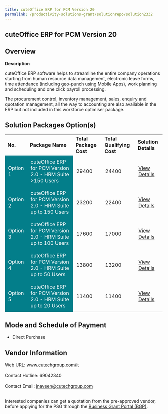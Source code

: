 ```yaml
---
title: cuteOffice ERP for PCM Version 20
permalink: /productivity-solutions-grant/solutionrepo/solution2332
---
```


## cuteOffice ERP for PCM Version 20

## Overview

**Description**

cuteOffice ERP software helps to streamline the entire company operations starting from human resource data management, electronic leave forms, time attendance (including geo-punch using Mobile Apps), work planning and scheduling and one click payroll processing.

The procurement control, inventory management, sales, enquiry and quotation management, all the way to accounting are also available in the ERP but not included in this workforce optimiser package.

## Solution Packages Option(s)

<table>
<tr>
<td><b>No.</b></td>
<td><b>Package Name</b></td>
<td><b>Total Package Cost</b></td>
<td><b>Total Qualifying Cost</b></td>
<td><b>Solution Details</b></td>
</tr>
<tr>
<td style='padding: 10px; background-color: #037E8A; color: #FFFFFF;'>Option 1</td>
<td style='padding: 10px; background-color: #037E8A; color: #FFFFFF;'>cuteOffice ERP for PCM Version 2.0 - HRM Suite >150 Users</td>
<td style='padding: 10px;'>29400</td>
<td style='padding: 10px;'>24400</td>
<td style='padding: 10px;'><a href='https://www.gobusiness.gov.sg/images/psg/Cutech20210212_Desensitised_Annex_3-_Part_1.pdf' target='_blank'>View Details</a></td>
</tr>
<tr>
<td style='padding: 10px; background-color: #037E8A; color: #FFFFFF;'>Option 2</td>
<td style='padding: 10px; background-color: #037E8A; color: #FFFFFF;'>cuteOffice ERP for PCM Version 2.0 - HRM Suite up to 150 Users</td>
<td style='padding: 10px;'>23200</td>
<td style='padding: 10px;'>22400</td>
<td style='padding: 10px;'><a href='https://www.gobusiness.gov.sg/images/psg/Cutech20210212_Desensitised_Annex_3-_Part_2.pdf' target='_blank'>View Details</a></td>
</tr>
<tr>
<td style='padding: 10px; background-color: #037E8A; color: #FFFFFF;'>Option 3</td>
<td style='padding: 10px; background-color: #037E8A; color: #FFFFFF;'>cuteOffice ERP for PCM Version 2.0 - HRM Suite up to 100 Users</td>
<td style='padding: 10px;'>17600</td>
<td style='padding: 10px;'>17000</td>
<td style='padding: 10px;'><a href='https://www.gobusiness.gov.sg/images/psg/Cutech20210212_Desensitised_Annex_3-_Part_3.pdf' target='_blank'>View Details</a></td>
</tr>
<tr>
<td style='padding: 10px; background-color: #037E8A; color: #FFFFFF;'>Option 4</td>
<td style='padding: 10px; background-color: #037E8A; color: #FFFFFF;'>cuteOffice ERP for PCM Version 2.0 - HRM Suite up to 50 Users</td>
<td style='padding: 10px;'>13800</td>
<td style='padding: 10px;'>13200</td>
<td style='padding: 10px;'><a href='https://www.gobusiness.gov.sg/images/psg/Cutech20210212_Desensitised_Annex_3-_Part_4.pdf' target='_blank'>View Details</a></td>
</tr>
<tr>
<td style='padding: 10px; background-color: #037E8A; color: #FFFFFF;'>Option 5</td>
<td style='padding: 10px; background-color: #037E8A; color: #FFFFFF;'>cuteOffice ERP for PCM Version 2.0 - HRM Suite up to 20 Users</td>
<td style='padding: 10px;'>11400</td>
<td style='padding: 10px;'>11400</td>
<td style='padding: 10px;'><a href='https://www.gobusiness.gov.sg/images/psg/Cutech20210212_Desensitised_Annex_3-_Part_5.pdf' target='_blank'>View Details</a></td>
</tr>
</table>

## Mode and Schedule of Payment

 - Direct Purchase

## Vendor Information

 Web URL: www.cutechgroup.com/it <br><br>Contact Hotline: 69042340 <br><br>Contact Email: jnaveen@cutechgroup.com <br><br>

Interested companies can get a quotation from the pre-approved vendor, before applying for the PSG through the <a href='https://www.businessgrants.gov.sg/' target='_blank' rel='noopener'>Business Grant Portal (BGP)</a>.

<script src="/jquery/resize-tables.js"></script>
